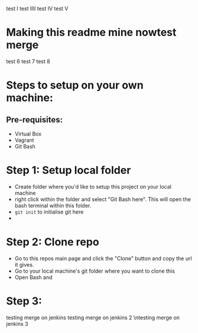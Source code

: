 test I
test IIII
test IV
test V


# Making this readme mine nowtest merge
test 6
test 7
test 8


# Steps to setup on your own machine:
## Pre-requisites:
  - Virtual Box
  - Vagrant
  - Git Bash

# Step 1: Setup local folder
  - Create folder where you'd like to setup this project on your local machine
  - right click within the folder and select "Git Bash here". This will open the bash terminal within this folder.
  - ```git init``` to initialise git here
  -
# Step 2: Clone repo
  - Go to this repos main page and click the "Clone" button and copy the url it gives.
  - Go to your local machine's git folder where you want to clone this
  - Open Bash and

# Step 3:
testing merge on jenkins
testing merge on jenkins 2
\ntesting merge on jenkins 3
